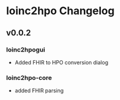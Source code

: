 # loinc2hpo Changelog

## v0.0.2

### loinc2hpogui

* Added FHIR to HPO conversion dialog

### loinc2hpo-core

* added FHIR parsing
